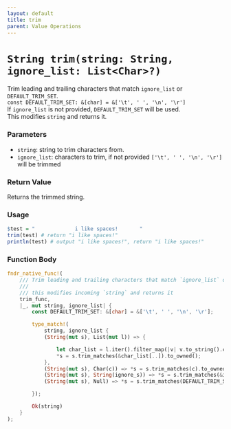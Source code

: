 ```yaml
---
layout: default
title: trim
parent: Value Operations
---
```


# `String trim(string: String, ignore_list: List<Char>?)`
Trim leading and trailing characters that match `ignore_list` or `DEFAULT_TRIM_SET`.  
`const DEFAULT_TRIM_SET: &[char] = &['\t', ' ', '\n', '\r']`  
If `ignore_list` is not provided, `DEFAULT_TRIM_SET` will be used.  
This modifies `string` and returns it.

### Parameters
- `string`: string to trim characters from.
- `ignore_list`: characters to trim, if not provided `['\t', ' ', '\n', '\r']` will be trimmed

### Return Value
Returns the trimmed string.

### Usage
```r
$test = "             i like spaces!       "
trim(test) # return "i like spaces!"
println(test) # output "i like spaces!", return "i like spaces!"
```

### Function Body
```rust
fndr_native_func!(
    /// Trim leading and trailing characters that match `ignore_list` or `DEFAULT_TRIM_SET`
    ///
    /// this modifies incoming `string` and returns it
    trim_func,
    |_, mut string, ignore_list| {
        const DEFAULT_TRIM_SET: &[char] = &['\t', ' ', '\n', '\r'];

        type_match!(
            string, ignore_list {
            (String(mut s), List(mut l)) => {

                let char_list = l.iter().filter_map(|v| v.to_string().chars().next()).collect::<Vec<_>>();
                *s = s.trim_matches(&char_list[..]).to_owned();
            },
            (String(mut s), Char(c)) => *s = s.trim_matches(c).to_owned(),
            (String(mut s), String(ignore_s)) => *s = s.trim_matches(&ignore_s.chars().collect::<Vec<_>>()[..]).to_owned(),
            (String(mut s), Null) => *s = s.trim_matches(DEFAULT_TRIM_SET).to_owned()

        });

        Ok(string)
    }
);
```